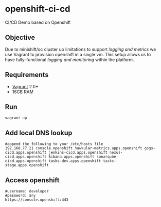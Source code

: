 # openshift-ci-cd
CI/CD Demo based on Openshift

## Objective
Due to minishift/oc cluster up limitations to support *logging and metrics* we use Vagrant to provision openshift in a single vm.
This setup allows us to have fully-functional *logging and monitoring* within the platform.

## Requirements
- [Vagrant](https://www.vagrantup.com/downloads.html) 2.0+
- 16GB RAM

## Run
```
vagrant up
```
## Add local DNS lookup

```
#append the following to your /etc/hosts file
192.168.77.21 console.openshift hawkular-metrics.apps.openshift gogs-cicd.apps.openshift jenkins-cicd.apps.openshift nexus-cicd.apps.openshift kibana.apps.openshift sonarqube-cicd.apps.openshift tasks-dev.apps.openshift tasks-stage.apps.openshift
```
## Access openshift
```
#username: developer
#password: any
https://console.openshift:443
```